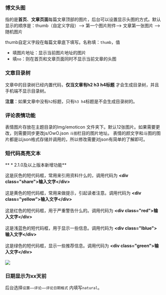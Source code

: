 ### 博文头图

指的是**首页**、**文章页面**每篇文章顶部的图片，后台可以设置显示头图的方式。默认显示的顺序是：thumb（自定义字段）--> 第一个图片附件--> 文章第一张图片 --> 随机图片

thumb自定义字段在每篇文章底下填写。名称填：`thumb`，值
* 填图片地址：显示当前图片地址的图片
* 填`no`：则在首页和文章页面同时不显示当前文章的头图


### 文章目录树

文章中的目录树已经内置代码，**仅当文章有h2 h3 h4标题** 才会生成目录树，并且手机端不显示目录树。

**注意**：如果文章中没有`h2`标题，只有`h3 h4`标题是不会生成目录树的。

### 评论表情功能

表情图片存放在主题目录的Img/emoticon 文件夹下。默认12张图片。如果需要更改，则需要同步更改js/OwO.json `斗图`栏目的图片地址。
表情的颜文字和斗图的图片都是以json格式存储并调用的，所以修改需要对json有简单的了解即可。

### 短代码高亮文本

** \* 2.1.0及以上版本新增功能**

<div class="share">这是灰色的短代码框，常用来引用资料什么的，调用代码为 <strong>&lt;div class="share"&gt;输入文字&lt;/div&gt;</strong><br><br></div>

<div class="yellow">这是黄色的短代码框，常用来做提示，引起读者注意。调用代码为 <strong>&lt;div class="yellow"&gt;输入文字&lt;/div&gt;</strong><br><br></div>

<div class="red">这是红色的短代码框，用于严重警告什么的。调用代码为 <strong>&lt;div class="red"&gt;输入文字&lt;/div&gt;</strong><br><br></div>

<div class="lblue">这是浅蓝色的短代码框，用于显示一些信息。调用代码为 <strong>&lt;div class="lblue"&gt;输入文字&lt;/div&gt;</strong><br><br></div>

<div class="green">这是绿色的短代码框，显示一些推荐信息。调用代码为 <strong>&lt;div class="green"&gt;输入文字&lt;/div&gt;</strong><br><br></div>

<img src="https://cdn.ihewro.com/img/shortcode.png" />

### 日期显示为xx天前

后台选择`设置——评论——评论日期格式` 内填写`natural`。
